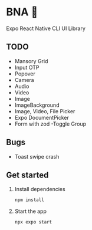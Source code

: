 # BNA 👋

Expo React Native CLI UI Library

## TODO

- Mansory Grid
- Input OTP
- Popover
- Camera
- Audio
- Video
- Image
- ImageBackground
- Image, Video, File Picker
- Expo DocumentPicker
- Form with zod
  -Toggle Group

## Bugs

- Toast swipe crash

## Get started

1. Install dependencies

   ```bash
   npm install
   ```

2. Start the app

   ```bash
   npx expo start
   ```
